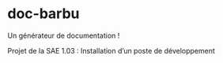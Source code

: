 # doc-barbu
Un générateur de documentation !

Projet de la SAE 1.03 : Installation d’un poste de développement
